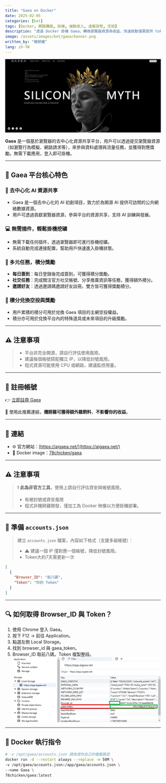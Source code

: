 ```yaml
---
title: "Gaea on Docker"
date: 2025-02-05
categories: [bot]
tags: [Docker, 網路賺錢, 掛機, 被動收入, 虛擬貨幣, 空投]
description: "透過 Docker 掛機 Gaea，轉換瀏覽器資源為收益，快速啟動僅需提供 token 與 browser_id。"
image: /assets/images/bot/gaea/banner.png
written_by: "機掰雞"
lang: zh-TW
---
```


![Gaea 封面圖](/assets/images/bot/gaea/banner.png)

**Gaea** 是一個基於瀏覽器的去中心化資源共享平台，用戶可以透過提交瀏覽器資源（如瀏覽行為模擬、網路請求等），來參與資料處理與流量任務，並獲得對應獎勵。無需下載應用，登入即可掛機。

---

## 🌟 Gaea 平台核心特色

### 🧠 去中心化 AI 資源共享
- Gaea 是一個去中心化的 AI 初創項目，致力於為開源 AI 提供可訪問的公共網絡數據資源。
- 用戶可透過貢獻瀏覽器資源，參與平台的資源共享，支持 AI 訓練與發展。

### 💻 無需插件，輕鬆掛機挖礦
- 無需下載任何插件，透過瀏覽器即可進行掛機挖礦。
- 系統自動完成連接配置，幫助用戶快速進入掛機狀態。

### 🎯 多元任務，積分獎勵
- **每日簽到**：每日登錄後完成簽到，可獲得積分獎勵。
- **社交任務**：完成關注官方社交帳號、分享推廣資訊等任務，獲得額外積分。
- **邀請好友**：透過邀請碼邀請好友註冊，雙方皆可獲得獎勵積分。

### 🎁 積分兌換空投與獎勵
- 用戶累積的積分可用於兌換 Gaea 項目的主網空投權益。
- 積分亦可用於兌換平台內的特殊道具或未來項目的升級獎勵。

---

## ⚠️ 注意事項

> - 平台非完全開源，請自行評估使用風險。
> - 建議每個帳號搭配獨立 IP，以降低封號風險。
> - 程式資源可能使用 CPU 或網路，建議監控用量。

---

## 📝 註冊帳號

👉 [立即註冊 Gaea](https://app.aigaea.net/register?ref=ga4XkSb1MLw506)

🎉 使用此推薦連結，**機掰雞可獲得額外雞飼料**，**不影響你的收益**。

---

## 🔗 連結

- 🌐 官方網站：[https://aigaea.net/](https://aigaea.net/)
- 🐳 Docker image：[78chicken/gaea](https://hub.docker.com/r/78chicken/gaea)

---

## ⚠️ 注意事項

> ❗ **此為非官方工具**，使用上請自行評估資安與帳號風險。
> 
> - 有被封號或資安風險   
> - 程式非機掰雞開發，僅加工為 Docker 映像以方便掛機部署。

---

## 📄 準備 `accounts.json`

> 建立 `accounts.json` 檔案，內容如下格式（支援多組帳號）：
> 
> - ⚠️ 建議一個 IP 僅對應一個帳號，降低封號風險。
> - Token大約7天需更新一次
```json
[
  {
    "Browser_ID": "前八碼",
    "Token": "你的 Token"
  }
]
```
---

## 🔍 如何取得 Browser_ID 與 Token？
1. 使用 Chrome 登入 Gaea。
2. 按下 F12 → 前往 Application。
3. 點選左側 Local Storage。
4. 找到 browser_id 與 gaea_token。
5. Browser_ID 取前八碼，Token 複製整段。
![Gaea token](/assets/images/bot/gaea/img_1.png)

---

## 🐳 Docker 執行指令
```bash
# -v /opt/gaea/accounts.json 請改成你自己的檔案路徑
docker run -d --restart always --replace -m 50M \
-v /opt/gaea/accounts.json:/app/gaea/accounts.json \
--name Gaea \
78chicken/gaea:latest
```
